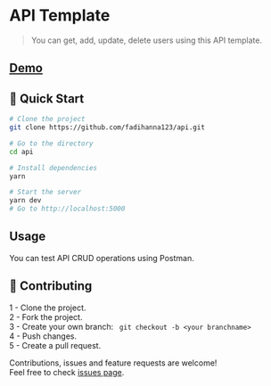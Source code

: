 # API Template

> You can get, add, update, delete users using this API template.

## [Demo](https://api-production-76af.up.railway.app/users)


## 🚀 Quick Start

```sh
# Clone the project
git clone https://github.com/fadihanna123/api.git
```

```sh
# Go to the directory
cd api
```

```sh
# Install dependencies
yarn
```

```sh
# Start the server
yarn dev
# Go to http://localhost:5000
```

## Usage

You can test API CRUD operations using Postman.


## 🤝 Contributing

1 - Clone the project. <br />
2 - Fork the project. <br />
3 - Create your own branch: ```
git checkout -b <your branchname>``` <br />
4 - Push changes. <br />
5 - Create a pull request. <br />

Contributions, issues and feature requests are welcome!<br />Feel free to check [issues page](https://github.com/fadihanna123/api/issues).

